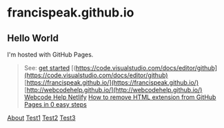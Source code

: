 # francispeak.github.io

## Hello World

I'm hosted with GitHub Pages.

> See: [get started](https://code.visualstudio.com/docs/getstarted/themes#_semantic-highlighting)
[(https://code.visualstudio.com/docs/editor/github](https://code.visualstudio.com/docs/editor/github)
[https://francispeak.github.io/](https://francispeak.github.io/)
[http://webcodehelp.github.io/](http://webcodehelp.github.io/)
[Webcode Help Netlify](https://webcodehelp.netlify.app/)
[How to remove HTML extension from GitHub Pages in 0 easy steps](https://rsp.github.io/gh-pages-no-extension/)


[About](about)
[Test1](test1)
[Test2](test2)
[Test3](test3)

